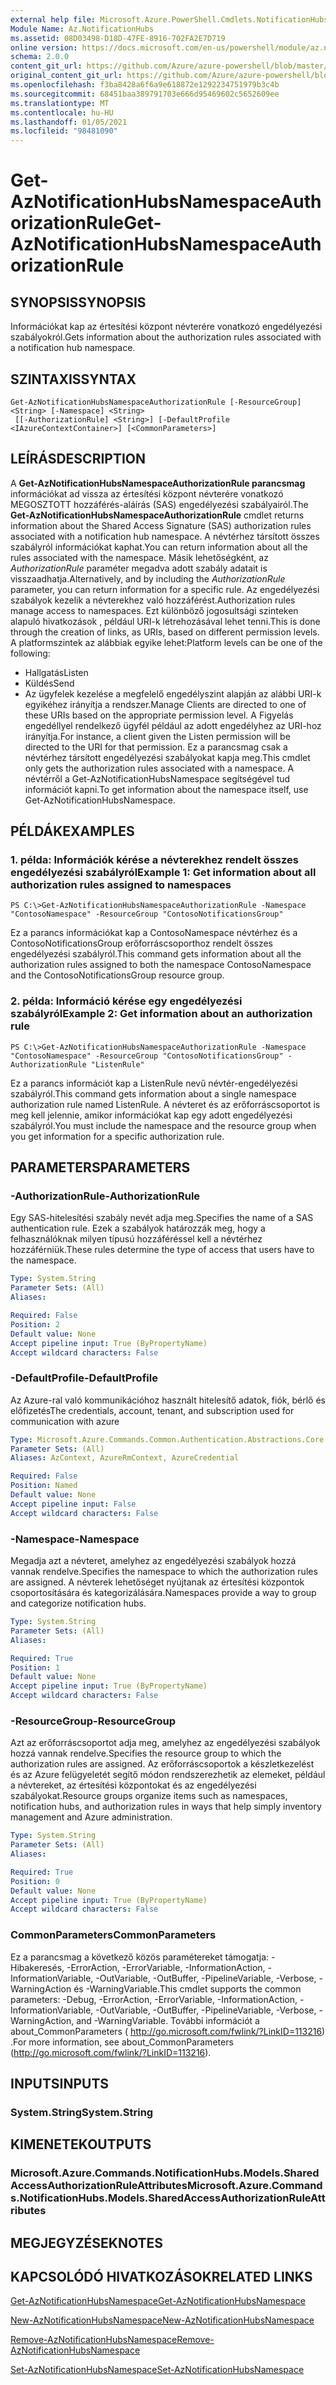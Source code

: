 ```yaml
---
external help file: Microsoft.Azure.PowerShell.Cmdlets.NotificationHubs.dll-Help.xml
Module Name: Az.NotificationHubs
ms.assetid: 08D03498-D18D-47FE-8916-702FA2E7D719
online version: https://docs.microsoft.com/en-us/powershell/module/az.notificationhubs/get-aznotificationhubsnamespaceauthorizationrule
schema: 2.0.0
content_git_url: https://github.com/Azure/azure-powershell/blob/master/src/NotificationHubs/NotificationHubs/help/Get-AzNotificationHubsNamespaceAuthorizationRule.md
original_content_git_url: https://github.com/Azure/azure-powershell/blob/master/src/NotificationHubs/NotificationHubs/help/Get-AzNotificationHubsNamespaceAuthorizationRule.md
ms.openlocfilehash: f3ba8428a6f6a9e618872e1292234751979b3c4b
ms.sourcegitcommit: 68451baa389791703e666d95469602c5652609ee
ms.translationtype: MT
ms.contentlocale: hu-HU
ms.lasthandoff: 01/05/2021
ms.locfileid: "98481090"
---
```

# <span data-ttu-id="d2718-101">Get-AzNotificationHubsNamespaceAuthorizationRule</span><span class="sxs-lookup"><span data-stu-id="d2718-101">Get-AzNotificationHubsNamespaceAuthorizationRule</span></span>

## <span data-ttu-id="d2718-102">SYNOPSIS</span><span class="sxs-lookup"><span data-stu-id="d2718-102">SYNOPSIS</span></span>
<span data-ttu-id="d2718-103">Információkat kap az értesítési központ névterére vonatkozó engedélyezési szabályokról.</span><span class="sxs-lookup"><span data-stu-id="d2718-103">Gets information about the authorization rules associated with a notification hub namespace.</span></span>

## <span data-ttu-id="d2718-104">SZINTAXIS</span><span class="sxs-lookup"><span data-stu-id="d2718-104">SYNTAX</span></span>

```
Get-AzNotificationHubsNamespaceAuthorizationRule [-ResourceGroup] <String> [-Namespace] <String>
 [[-AuthorizationRule] <String>] [-DefaultProfile <IAzureContextContainer>] [<CommonParameters>]
```

## <span data-ttu-id="d2718-105">LEÍRÁS</span><span class="sxs-lookup"><span data-stu-id="d2718-105">DESCRIPTION</span></span>
<span data-ttu-id="d2718-106">A **Get-AzNotificationHubsNamespaceAuthorizationRule parancsmag** információkat ad vissza az értesítési központ névterére vonatkozó MEGOSZTOTT hozzáférés-aláírás (SAS) engedélyezési szabályairól.</span><span class="sxs-lookup"><span data-stu-id="d2718-106">The **Get-AzNotificationHubsNamespaceAuthorizationRule** cmdlet returns information about the Shared Access Signature (SAS) authorization rules associated with a notification hub namespace.</span></span>
<span data-ttu-id="d2718-107">A névtérhez társított összes szabályról információkat kaphat.</span><span class="sxs-lookup"><span data-stu-id="d2718-107">You can return information about all the rules associated with the namespace.</span></span>
<span data-ttu-id="d2718-108">Másik lehetőségként, az *AuthorizationRule* paraméter megadva adott szabály adatait is visszaadhatja.</span><span class="sxs-lookup"><span data-stu-id="d2718-108">Alternatively, and by including the *AuthorizationRule* parameter, you can return information for a specific rule.</span></span>
<span data-ttu-id="d2718-109">Az engedélyezési szabályok kezelik a névterekhez való hozzáférést.</span><span class="sxs-lookup"><span data-stu-id="d2718-109">Authorization rules manage access to namespaces.</span></span>
<span data-ttu-id="d2718-110">Ezt különböző jogosultsági szinteken alapuló hivatkozások , például URI-k létrehozásával lehet tenni.</span><span class="sxs-lookup"><span data-stu-id="d2718-110">This is done through the creation of links, as URIs, based on different permission levels.</span></span>
<span data-ttu-id="d2718-111">A platformszintek az alábbiak egyike lehet:</span><span class="sxs-lookup"><span data-stu-id="d2718-111">Platform levels can be one of the following:</span></span> 
- <span data-ttu-id="d2718-112">Hallgatás</span><span class="sxs-lookup"><span data-stu-id="d2718-112">Listen</span></span>
- <span data-ttu-id="d2718-113">Küldés</span><span class="sxs-lookup"><span data-stu-id="d2718-113">Send</span></span>
- <span data-ttu-id="d2718-114">Az ügyfelek kezelése a megfelelő engedélyszint alapján az alábbi URI-k egyikéhez irányítja a rendszer.</span><span class="sxs-lookup"><span data-stu-id="d2718-114">Manage Clients are directed to one of these URIs based on the appropriate permission level.</span></span>
<span data-ttu-id="d2718-115">A Figyelás engedéllyel rendelkező ügyfél például az adott engedélyhez az URI-hoz irányítja.</span><span class="sxs-lookup"><span data-stu-id="d2718-115">For instance, a client given the Listen permission will be directed to the URI for that permission.</span></span>
<span data-ttu-id="d2718-116">Ez a parancsmag csak a névtérhez társított engedélyezési szabályokat kapja meg.</span><span class="sxs-lookup"><span data-stu-id="d2718-116">This cmdlet only gets the authorization rules associated with a namespace.</span></span>
<span data-ttu-id="d2718-117">A névtérről a Get-AzNotificationHubsNamespace segítségével tud információt kapni.</span><span class="sxs-lookup"><span data-stu-id="d2718-117">To get information about the namespace itself, use Get-AzNotificationHubsNamespace.</span></span>

## <span data-ttu-id="d2718-118">PÉLDÁK</span><span class="sxs-lookup"><span data-stu-id="d2718-118">EXAMPLES</span></span>

### <span data-ttu-id="d2718-119">1. példa: Információk kérése a névterekhez rendelt összes engedélyezési szabályról</span><span class="sxs-lookup"><span data-stu-id="d2718-119">Example 1: Get information about all authorization rules assigned to namespaces</span></span>
```
PS C:\>Get-AzNotificationHubsNamespaceAuthorizationRule -Namespace "ContosoNamespace" -ResourceGroup "ContosoNotificationsGroup"
```

<span data-ttu-id="d2718-120">Ez a parancs információkat kap a ContosoNamespace névtérhez és a ContosoNotificationsGroup erőforráscsoporthoz rendelt összes engedélyezési szabályról.</span><span class="sxs-lookup"><span data-stu-id="d2718-120">This command gets information about all the authorization rules assigned to both the namespace ContosoNamespace and the ContosoNotificationsGroup resource group.</span></span>

### <span data-ttu-id="d2718-121">2. példa: Információ kérése egy engedélyezési szabályról</span><span class="sxs-lookup"><span data-stu-id="d2718-121">Example 2: Get information about an authorization rule</span></span>
```
PS C:\>Get-AzNotificationHubsNamespaceAuthorizationRule -Namespace "ContosoNamespace" -ResourceGroup "ContosoNotificationsGroup" -AuthorizationRule "ListenRule"
```

<span data-ttu-id="d2718-122">Ez a parancs információt kap a ListenRule nevű névtér-engedélyezési szabályról.</span><span class="sxs-lookup"><span data-stu-id="d2718-122">This command gets information about a single namespace authorization rule named ListenRule.</span></span>
<span data-ttu-id="d2718-123">A névteret és az erőforráscsoportot is meg kell jelennie, amikor információkat kap egy adott engedélyezési szabályról.</span><span class="sxs-lookup"><span data-stu-id="d2718-123">You must include the namespace and the resource group when you get information for a specific authorization rule.</span></span>

## <span data-ttu-id="d2718-124">PARAMETERS</span><span class="sxs-lookup"><span data-stu-id="d2718-124">PARAMETERS</span></span>

### <span data-ttu-id="d2718-125">-AuthorizationRule</span><span class="sxs-lookup"><span data-stu-id="d2718-125">-AuthorizationRule</span></span>
<span data-ttu-id="d2718-126">Egy SAS-hitelesítési szabály nevét adja meg.</span><span class="sxs-lookup"><span data-stu-id="d2718-126">Specifies the name of a SAS authentication rule.</span></span>
<span data-ttu-id="d2718-127">Ezek a szabályok határozzák meg, hogy a felhasználóknak milyen típusú hozzáféréssel kell a névtérhez hozzáférniük.</span><span class="sxs-lookup"><span data-stu-id="d2718-127">These rules determine the type of access that users have to the namespace.</span></span>

```yaml
Type: System.String
Parameter Sets: (All)
Aliases:

Required: False
Position: 2
Default value: None
Accept pipeline input: True (ByPropertyName)
Accept wildcard characters: False
```

### <span data-ttu-id="d2718-128">-DefaultProfile</span><span class="sxs-lookup"><span data-stu-id="d2718-128">-DefaultProfile</span></span>
<span data-ttu-id="d2718-129">Az Azure-ral való kommunikációhoz használt hitelesítő adatok, fiók, bérlő és előfizetés</span><span class="sxs-lookup"><span data-stu-id="d2718-129">The credentials, account, tenant, and subscription used for communication with azure</span></span>

```yaml
Type: Microsoft.Azure.Commands.Common.Authentication.Abstractions.Core.IAzureContextContainer
Parameter Sets: (All)
Aliases: AzContext, AzureRmContext, AzureCredential

Required: False
Position: Named
Default value: None
Accept pipeline input: False
Accept wildcard characters: False
```

### <span data-ttu-id="d2718-130">-Namespace</span><span class="sxs-lookup"><span data-stu-id="d2718-130">-Namespace</span></span>
<span data-ttu-id="d2718-131">Megadja azt a névteret, amelyhez az engedélyezési szabályok hozzá vannak rendelve.</span><span class="sxs-lookup"><span data-stu-id="d2718-131">Specifies the namespace to which the authorization rules are assigned.</span></span>
<span data-ttu-id="d2718-132">A névterek lehetőséget nyújtanak az értesítési központok csoportosítására és kategorizálására.</span><span class="sxs-lookup"><span data-stu-id="d2718-132">Namespaces provide a way to group and categorize notification hubs.</span></span>

```yaml
Type: System.String
Parameter Sets: (All)
Aliases:

Required: True
Position: 1
Default value: None
Accept pipeline input: True (ByPropertyName)
Accept wildcard characters: False
```

### <span data-ttu-id="d2718-133">-ResourceGroup</span><span class="sxs-lookup"><span data-stu-id="d2718-133">-ResourceGroup</span></span>
<span data-ttu-id="d2718-134">Azt az erőforráscsoportot adja meg, amelyhez az engedélyezési szabályok hozzá vannak rendelve.</span><span class="sxs-lookup"><span data-stu-id="d2718-134">Specifies the resource group to which the authorization rules are assigned.</span></span>
<span data-ttu-id="d2718-135">Az erőforráscsoportok a készletkezelést és az Azure felügyeletét segítő módon rendszerezhetik az elemeket, például a névtereket, az értesítési központokat és az engedélyezési szabályokat.</span><span class="sxs-lookup"><span data-stu-id="d2718-135">Resource groups organize items such as namespaces, notification hubs, and authorization rules in ways that help simply inventory management and Azure administration.</span></span>

```yaml
Type: System.String
Parameter Sets: (All)
Aliases:

Required: True
Position: 0
Default value: None
Accept pipeline input: True (ByPropertyName)
Accept wildcard characters: False
```

### <span data-ttu-id="d2718-136">CommonParameters</span><span class="sxs-lookup"><span data-stu-id="d2718-136">CommonParameters</span></span>
<span data-ttu-id="d2718-137">Ez a parancsmag a következő közös paramétereket támogatja: -Hibakeresés, -ErrorAction, -ErrorVariable, -InformationAction, -InformationVariable, -OutVariable, -OutBuffer, -PipelineVariable, -Verbose, -WarningAction és -WarningVariable.</span><span class="sxs-lookup"><span data-stu-id="d2718-137">This cmdlet supports the common parameters: -Debug, -ErrorAction, -ErrorVariable, -InformationAction, -InformationVariable, -OutVariable, -OutBuffer, -PipelineVariable, -Verbose, -WarningAction, and -WarningVariable.</span></span> <span data-ttu-id="d2718-138">További információt a about_CommonParameters ( http://go.microsoft.com/fwlink/?LinkID=113216) .</span><span class="sxs-lookup"><span data-stu-id="d2718-138">For more information, see about_CommonParameters (http://go.microsoft.com/fwlink/?LinkID=113216).</span></span>

## <span data-ttu-id="d2718-139">INPUTS</span><span class="sxs-lookup"><span data-stu-id="d2718-139">INPUTS</span></span>

### <span data-ttu-id="d2718-140">System.String</span><span class="sxs-lookup"><span data-stu-id="d2718-140">System.String</span></span>

## <span data-ttu-id="d2718-141">KIMENETEK</span><span class="sxs-lookup"><span data-stu-id="d2718-141">OUTPUTS</span></span>

### <span data-ttu-id="d2718-142">Microsoft.Azure.Commands.NotificationHubs.Models.SharedAccessAuthorizationRuleAttributes</span><span class="sxs-lookup"><span data-stu-id="d2718-142">Microsoft.Azure.Commands.NotificationHubs.Models.SharedAccessAuthorizationRuleAttributes</span></span>

## <span data-ttu-id="d2718-143">MEGJEGYZÉSEK</span><span class="sxs-lookup"><span data-stu-id="d2718-143">NOTES</span></span>

## <span data-ttu-id="d2718-144">KAPCSOLÓDÓ HIVATKOZÁSOK</span><span class="sxs-lookup"><span data-stu-id="d2718-144">RELATED LINKS</span></span>

[<span data-ttu-id="d2718-145">Get-AzNotificationHubsNamespace</span><span class="sxs-lookup"><span data-stu-id="d2718-145">Get-AzNotificationHubsNamespace</span></span>](./Get-AzNotificationHubsNamespace.md)

[<span data-ttu-id="d2718-146">New-AzNotificationHubsNamespace</span><span class="sxs-lookup"><span data-stu-id="d2718-146">New-AzNotificationHubsNamespace</span></span>](./New-AzNotificationHubsNamespace.md)

[<span data-ttu-id="d2718-147">Remove-AzNotificationHubsNamespace</span><span class="sxs-lookup"><span data-stu-id="d2718-147">Remove-AzNotificationHubsNamespace</span></span>](./Remove-AzNotificationHubsNamespace.md)

[<span data-ttu-id="d2718-148">Set-AzNotificationHubsNamespace</span><span class="sxs-lookup"><span data-stu-id="d2718-148">Set-AzNotificationHubsNamespace</span></span>](./Set-AzNotificationHubsNamespace.md)


